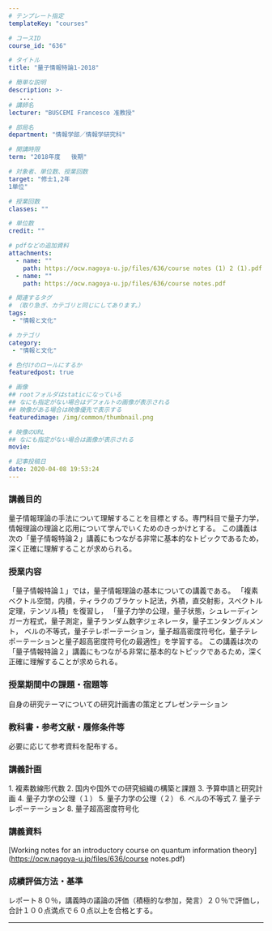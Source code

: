 ```yaml
---
# テンプレート指定
templateKey: "courses"

# コースID
course_id: "636"

# タイトル
title: "量子情報特論1-2018"

# 簡単な説明
description: >-
   ....
# 講師名
lecturer: "BUSCEMI Francesco 准教授"

# 部局名
department: "情報学部／情報学研究科"

# 開講時限
term: "2018年度	後期"

# 対象者、単位数、授業回数
target: "修士1,2年
1単位"

# 授業回数
classes: ""

# 単位数
credit: ""

# pdfなどの追加資料
attachments:
  - name: "" 
    path: https://ocw.nagoya-u.jp/files/636/course notes (1) 2 (1).pdf
  - name: "" 
    path: https://ocw.nagoya-u.jp/files/636/course notes.pdf

# 関連するタグ
# （取り急ぎ、カテゴリと同じにしてあります。）
tags:
 - "情報と文化"

# カテゴリ
category:
 - "情報と文化"

# 色付けのロールにするか
featuredpost: true

# 画像
## rootフォルダはstaticになっている
## なにも指定がない場合はデフォルトの画像が表示される
## 映像がある場合は映像優先で表示する
featuredimage: /img/common/thumbnail.png

# 映像のURL
## なにも指定がない場合は画像が表示される
movie: 

# 記事投稿日
date: 2020-04-08 19:53:24
---
```


### 講義目的

量子情報理論の手法について理解することを目標とする。専門科目で量子力学，情報理論の理論と応用について学んでいくためのきっかけとする。
この講義は次の「量子情報特論２」講義にもつながる非常に基本的なトピックであるため，深く正確に理解することが求められる。

### 授業内容

「量子情報特論１」では，量子情報理論の基本についての講義である。
「複素ベクトル空間，内積，ティラクのブラケット記法，外積，直交射影，スペクトル定理，テンソル積」を復習し，
「量子力学の公理，量子状態，シュレーディンガー方程式，量子測定，量子ランダム数字ジェネレータ，量子エンタングルメント，
ベルの不等式，量子テレポーテーション，量子超高密度符号化，量子テレポーテーションと量子超高密度符号化の最適性」を学習する。
この講義は次の「量子情報特論２」講義にもつながる非常に基本的なトピックであるため，深く正確に理解することが求められる。








### 授業期間中の課題・宿題等

自身の研究テーマについての研究計画書の策定とプレゼンテーション

### 教科書・参考文献・履修条件等

必要に応じて参考資料を配布する。


<h3>講義計画</h3>
1. 複素数線形代数
2. 国内や国外での研究組織の構築と課題
3. 予算申請と研究計画
4. 量子力学の公理（１）
5. 量子力学の公理（２）
6. ベルの不等式
7. 量子テレポーテーション
8. 量子超高密度符号化




### 講義資料

[Working notes for an introductory course on quantum information theory](https://ocw.nagoya-u.jp/files/636/course notes.pdf) 






### 成績評価方法・基準

レポート８０％，講義時の議論の評価（積極的な参加，発言）２０％で評価し，合計１００点満点で６０点以上を合格とする。




-----